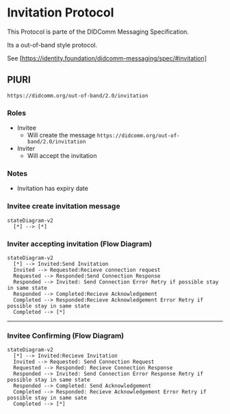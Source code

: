 # Invitation Protocol

This Protocol is parte of the DIDComm Messaging Specification.

Its a out-of-band style protocol.

See [https://identity.foundation/didcomm-messaging/spec/#invitation]

## PIURI

`https://didcomm.org/out-of-band/2.0/invitation`

### Roles

- Invitee
  - Will create the message `https://didcomm.org/out-of-band/2.0/invitation`
- Inviter
  - Will accept the invitation

### Notes

- Invitation has expiry date

### Invitee create invitation message

```mermaid
stateDiagram-v2
  [*] --> [*]
```

### Inviter accepting invitation (Flow Diagram)

```mermaid
stateDiagram-v2
  [*] --> Invited:Send Invitation
  Invited --> Requested:Recieve connection request
  Requested --> Responded:Send Connection Response
  Responded --> Invited: Send Connection Error Retry if possible stay in same state
  Responded --> Completed:Recieve Acknowledgement
  Completed --> Responded:Recieve Acknowledgement Error Retry if possible stay in same state
  Completed --> [*]
```

---

### Invitee Confirming (Flow Diagram)

```mermaid
stateDiagram-v2
  [*] --> Invited:Recieve Invitation 
  Invited --> Requested: Send Connection Request
  Requested --> Responded: Recieve Connection Response
  Responded --> Invited: Send Connection Error Response Retry if possible stay in same state
  Responded --> Completed: Send Acknowledgement
  Completed --> Responded: Recieve Acknowledgement Error Retry if possible stay in same sate
  Completed --> [*] 
```
